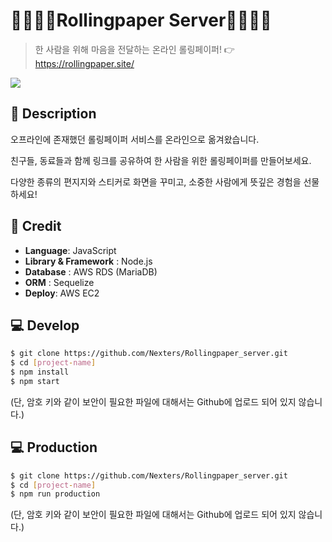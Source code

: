 # 👨‍👩‍👦‍👦Rollingpaper Server👨‍👩‍👦‍👦

> 한 사람을 위해 마음을 전달하는 온라인 롤링페이퍼! 👉 https://rollingpaper.site/

![](https://user-images.githubusercontent.com/38487811/90950455-85d36700-e48c-11ea-9b79-72b5dcb6c6d6.png)

## 🎁 Description

오프라인에 존재했던 롤링페이퍼 서비스를 온라인으로 옮겨왔습니다.

친구들, 동료들과 함께 링크를 공유하여 한 사람을 위한 롤링페이퍼를 만들어보세요.

다양한 종류의 편지지와 스티커로 화면을 꾸미고, 소중한 사람에게 뜻깊은 경험을 선물하세요!

## 🔧 Credit

- **Language**: JavaScript
- **Library & Framework** : Node.js
- **Database** : AWS RDS (MariaDB)
- **ORM** : Sequelize
- **Deploy**: AWS EC2

## 💻 Develop


```bash
$ git clone https://github.com/Nexters/Rollingpaper_server.git
$ cd [project-name]
$ npm install
$ npm start
```
(단, 암호 키와 같이 보안이 필요한 파일에 대해서는 Github에 업로드 되어 있지 않습니다.)

## 💻 Production

```bash
$ git clone https://github.com/Nexters/Rollingpaper_server.git
$ cd [project-name]
$ npm run production
```
(단, 암호 키와 같이 보안이 필요한 파일에 대해서는 Github에 업로드 되어 있지 않습니다.)
